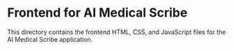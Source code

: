# Frontend for AI Medical Scribe

This directory contains the frontend HTML, CSS, and JavaScript files for the AI Medical Scribe application.